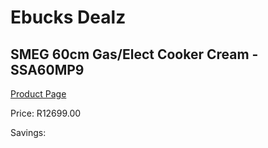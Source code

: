 
# Ebucks Dealz
## SMEG 60cm Gas/Elect Cooker Cream - SSA60MP9
[Product Page](https://www.ebucks.com/web/shop/productSelected.do?prodId=894797417&catId=704989856)

Price: R12699.00

Savings: 


	